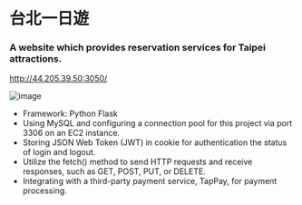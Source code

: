 # 台北一日遊
### A website which provides reservation services for Taipei attractions.

http://44.205.39.50:3050/


![image](https://user-images.githubusercontent.com/43780809/224297064-4a45124f-013c-45d1-98cf-4d2648ddf320.png)

- Framework: Python Flask
- Using MySQL and configuring a connection pool for this project via port 3306 on an EC2 instance.
- Storing JSON Web Token (JWT) in cookie for authentication the status of login and logout.
- Utilize the fetch() method to send HTTP requests and receive responses, such as GET, POST, PUT, or DELETE. 
- Integrating with a third-party payment service, TapPay, for payment processing.
